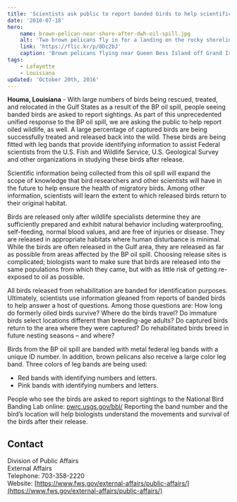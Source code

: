 ```yaml
---
title: 'Scientists ask public to report banded birds to help scientific research'
date: '2010-07-18'
hero:
    name: brown-pelican-near-shore-after-dwh-oil-spill.jpg
    alt: 'Two brown pelicans fly in for a landing on the rocky shoreline.'
    link: 'https://flic.kr/p/8Dc2bJ'
    caption: 'Brown pelicans flying near Queen Bess Island off Grand Isle, LA during BP oil spill response.  Photo by Tom MacKenzie USFWS.'
tags:
    - Lafayette
    - Louisiana
updated: 'October 20th, 2016'
---
```


**Houma, Louisiana** - With large numbers of birds being rescued, treated, and relocated in the Gulf States as a result of the BP oil spill, people seeing banded birds are asked to report sightings. As part of this unprecedented unified response to the BP oil spill, we are asking the public to help report oiled wildlife, as well. A large percentage of captured birds are being successfully treated and released back into the wild. These birds are being fitted with leg bands that provide identifying information to assist Federal scientists from the U.S. Fish and Wildlife Service, U.S. Geological Survey and other organizations in studying these birds after release.

Scientific information being collected from this oil spill will expand the scope of knowledge that bird researchers and other scientists will have in the future to help ensure the health of migratory birds. Among other information, scientists will learn the extent to which released birds return to their original habitat.

Birds are released only after wildlife specialists determine they are sufficiently prepared and exhibit natural behavior including waterproofing, self-feeding, normal blood values, and are free of injuries or disease. They are released in appropriate habitats where human disturbance is minimal. While the birds are often released in the Gulf area, they are released as far as possible from areas affected by the BP oil spill. Choosing release sites is complicated; biologists want to make sure that birds are released into the same populations from which they came, but with as little risk of getting re-exposed to oil as possible.

All birds released from rehabilitation are banded for identification purposes. Ultimately, scientists use information gleaned from reports of banded birds to help answer a host of questions. Among those questions are: How long do formerly oiled birds survive? Where do the birds travel? Do immature birds select locations different than breeding-age adults? Do captured birds return to the area where they were captured? Do rehabilitated birds breed in future nesting seasons – and where?

Birds from the BP oil spill are banded with metal federal leg bands with a unique ID number. In addition, brown pelicans also receive a large color leg band. Three colors of leg bands are being used:

- Red bands with identifying numbers and letters.
- Pink bands with identifying numbers and letters.

People who see the birds are asked to report sightings to the National Bird Banding Lab online: [pwrc.usgs.gov/bbl/](https://www.pwrc.usgs.gov/bbl/) Reporting the band number and the bird’s location will help biologists understand the movements and survival of the birds after their release.

## Contact

Division of Public Affairs  
External Affairs  
Telephone: 703-358-2220  
Website: [https://www.fws.gov/external-affairs/public-affairs/](https://www.fws.gov/external-affairs/public-affairs/)
